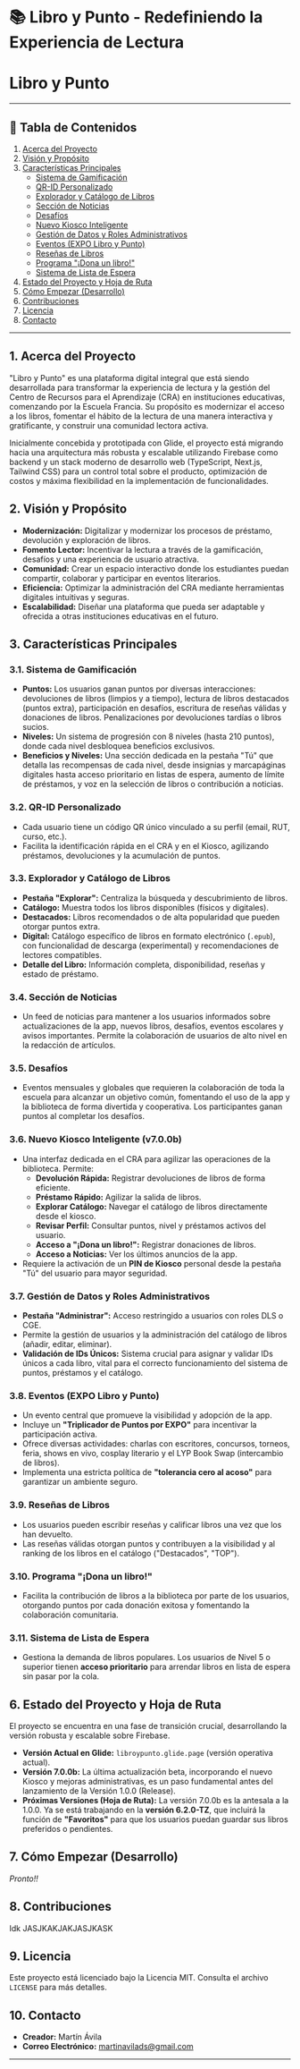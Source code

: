 # 📚 Libro y Punto - Redefiniendo la Experiencia de Lectura

# Libro y Punto
---

## 📄 Tabla de Contenidos

1.  [Acerca del Proyecto](#1-acerca-del-proyecto)
2.  [Visión y Propósito](#2-visión-y-propósito)
3.  [Características Principales](#3-características-principales)
    * [Sistema de Gamificación](#31-sistema-de-gamificación)
    * [QR-ID Personalizado](#32-qr-id-personalizado)
    * [Explorador y Catálogo de Libros](#33-explorador-y-catálogo-de-libros)
    * [Sección de Noticias](#34-sección-de-noticias)
    * [Desafíos](#35-desafíos)
    * [Nuevo Kiosco Inteligente](#36-nuevo-kiosco-inteligente)
    * [Gestión de Datos y Roles Administrativos](#37-gestión-de-datos-y-roles-administrativos)
    * [Eventos (EXPO Libro y Punto)](#38-eventos-expo-libro-y-punto)
    * [Reseñas de Libros](#39-reseñas-de-libros)
    * [Programa "¡Dona un libro!"](#310-programa-dona-un-libro)
    * [Sistema de Lista de Espera](#311-sistema-de-lista-de-espera)
6.  [Estado del Proyecto y Hoja de Ruta](#6-estado-del-proyecto-y-hoja-de-ruta)
7.  [Cómo Empezar (Desarrollo)](#7-cómo-empezar-desarrollo)
8.  [Contribuciones](#8-contribuciones)
9.  [Licencia](#9-licencia)
10. [Contacto](#10-contacto)

---

## 1. Acerca del Proyecto

"Libro y Punto" es una plataforma digital integral que está siendo desarrollada para transformar la experiencia de lectura y la gestión del Centro de Recursos para el Aprendizaje (CRA) en instituciones educativas, comenzando por la Escuela Francia. Su propósito es modernizar el acceso a los libros, fomentar el hábito de la lectura de una manera interactiva y gratificante, y construir una comunidad lectora activa.

Inicialmente concebida y prototipada con Glide, el proyecto está migrando hacia una arquitectura más robusta y escalable utilizando Firebase como backend y un stack moderno de desarrollo web (TypeScript, Next.js, Tailwind CSS) para un control total sobre el producto, optimización de costos y máxima flexibilidad en la implementación de funcionalidades.

## 2. Visión y Propósito

* **Modernización:** Digitalizar y modernizar los procesos de préstamo, devolución y exploración de libros.
* **Fomento Lector:** Incentivar la lectura a través de la gamificación, desafíos y una experiencia de usuario atractiva.
* **Comunidad:** Crear un espacio interactivo donde los estudiantes puedan compartir, colaborar y participar en eventos literarios.
* **Eficiencia:** Optimizar la administración del CRA mediante herramientas digitales intuitivas y seguras.
* **Escalabilidad:** Diseñar una plataforma que pueda ser adaptable y ofrecida a otras instituciones educativas en el futuro.

## 3. Características Principales

### 3.1. Sistema de Gamificación

* **Puntos:** Los usuarios ganan puntos por diversas interacciones: devoluciones de libros (limpios y a tiempo), lectura de libros destacados (puntos extra), participación en desafíos, escritura de reseñas válidas y donaciones de libros. Penalizaciones por devoluciones tardías o libros sucios.
* **Niveles:** Un sistema de progresión con 8 niveles (hasta 210 puntos), donde cada nivel desbloquea beneficios exclusivos.
* **Beneficios y Niveles:** Una sección dedicada en la pestaña "Tú" que detalla las recompensas de cada nivel, desde insignias y marcapáginas digitales hasta acceso prioritario en listas de espera, aumento de límite de préstamos, y voz en la selección de libros o contribución a noticias.

### 3.2. QR-ID Personalizado

* Cada usuario tiene un código QR único vinculado a su perfil (email, RUT, curso, etc.).
* Facilita la identificación rápida en el CRA y en el Kiosco, agilizando préstamos, devoluciones y la acumulación de puntos.

### 3.3. Explorador y Catálogo de Libros

* **Pestaña "Explorar":** Centraliza la búsqueda y descubrimiento de libros.
* **Catálogo:** Muestra todos los libros disponibles (físicos y digitales).
* **Destacados:** Libros recomendados o de alta popularidad que pueden otorgar puntos extra.
* **Digital:** Catálogo específico de libros en formato electrónico (`.epub`), con funcionalidad de descarga (experimental) y recomendaciones de lectores compatibles.
* **Detalle del Libro:** Información completa, disponibilidad, reseñas y estado de préstamo.

### 3.4. Sección de Noticias

* Un feed de noticias para mantener a los usuarios informados sobre actualizaciones de la app, nuevos libros, desafíos, eventos escolares y avisos importantes. Permite la colaboración de usuarios de alto nivel en la redacción de artículos.

### 3.5. Desafíos

* Eventos mensuales y globales que requieren la colaboración de toda la escuela para alcanzar un objetivo común, fomentando el uso de la app y la biblioteca de forma divertida y cooperativa. Los participantes ganan puntos al completar los desafíos.

### 3.6. Nuevo Kiosco Inteligente (v7.0.0b)

* Una interfaz dedicada en el CRA para agilizar las operaciones de la biblioteca. Permite:
    * **Devolución Rápida:** Registrar devoluciones de libros de forma eficiente.
    * **Préstamo Rápido:** Agilizar la salida de libros.
    * **Explorar Catálogo:** Navegar el catálogo de libros directamente desde el kiosco.
    * **Revisar Perfil:** Consultar puntos, nivel y préstamos activos del usuario.
    * **Acceso a "¡Dona un libro!":** Registrar donaciones de libros.
    * **Acceso a Noticias:** Ver los últimos anuncios de la app.
* Requiere la activación de un **PIN de Kiosco** personal desde la pestaña "Tú" del usuario para mayor seguridad.

### 3.7. Gestión de Datos y Roles Administrativos

* **Pestaña "Administrar":** Acceso restringido a usuarios con roles DLS o CGE.
* Permite la gestión de usuarios y la administración del catálogo de libros (añadir, editar, eliminar).
* **Validación de IDs Únicos:** Sistema crucial para asignar y validar IDs únicos a cada libro, vital para el correcto funcionamiento del sistema de puntos, préstamos y el catálogo.

### 3.8. Eventos (EXPO Libro y Punto)

* Un evento central que promueve la visibilidad y adopción de la app.
* Incluye un **"Triplicador de Puntos por EXPO"** para incentivar la participación activa.
* Ofrece diversas actividades: charlas con escritores, concursos, torneos, feria, shows en vivo, cosplay literario y el LYP Book Swap (intercambio de libros).
* Implementa una estricta política de **"tolerancia cero al acoso"** para garantizar un ambiente seguro.

### 3.9. Reseñas de Libros

* Los usuarios pueden escribir reseñas y calificar libros una vez que los han devuelto.
* Las reseñas válidas otorgan puntos y contribuyen a la visibilidad y al ranking de los libros en el catálogo ("Destacados", "TOP").

### 3.10. Programa "¡Dona un libro!"

* Facilita la contribución de libros a la biblioteca por parte de los usuarios, otorgando puntos por cada donación exitosa y fomentando la colaboración comunitaria.

### 3.11. Sistema de Lista de Espera

* Gestiona la demanda de libros populares. Los usuarios de Nivel 5 o superior tienen **acceso prioritario** para arrendar libros en lista de espera sin pasar por la cola.

## 6. Estado del Proyecto y Hoja de Ruta

El proyecto se encuentra en una fase de transición crucial, desarrollando la versión robusta y escalable sobre Firebase.

* **Versión Actual en Glide:** `libroypunto.glide.page` (versión operativa actual).
* **Versión 7.0.0b:** La última actualización beta, incorporando el nuevo Kiosco y mejoras administrativas, es un paso fundamental antes del lanzamiento de la Versión 1.0.0 (Release).
* **Próximas Versiones (Hoja de Ruta):** La versión 7.0.0b es la antesala a la 1.0.0. Ya se está trabajando en la **versión 6.2.0-TZ**, que incluirá la función de **"Favoritos"** para que los usuarios puedan guardar sus libros preferidos o pendientes.

## 7. Cómo Empezar (Desarrollo)
*Pronto!!*

## 8. Contribuciones

Idk JASJKAKJAKJASJKASK

## 9. Licencia

Este proyecto está licenciado bajo la Licencia MIT. Consulta el archivo `LICENSE` para más detalles.

## 10. Contacto

* **Creador:** Martín Ávila
* **Correo Electrónico:** martinavilads@gmail.com

---

